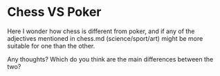 # Chess VS Poker 
Here I wonder how chess is different from poker, and if any of the adjectives mentioned in chess.md (science/sport/art) might be more suitable for one than the other. 

Any thoughts? 
Which do you think are the main differences between the two?
